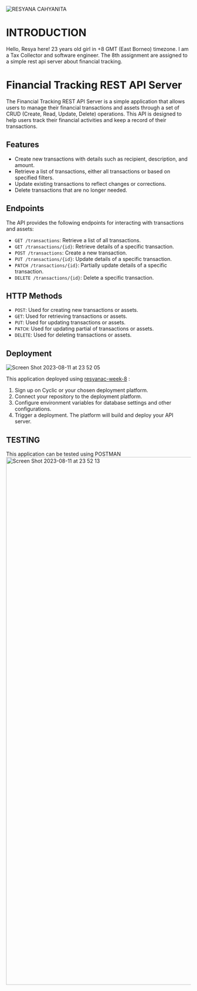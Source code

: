 
![RESYANA CAHYANITA](https://github.com/RevoU-FSSE-2/week-8-resyanac/assets/135514670/a50bbcf0-fec7-4eaf-86f5-1ffc0840d738)

# INTRODUCTION

Hello, Resya here! 23 years old girl in +8 GMT (East Borneo) timezone. I am a Tax Collector and software engineer. The 8th assignment are assigned to a simple rest api server about financial tracking. 

# Financial Tracking REST API Server

The Financial Tracking REST API Server is a simple application that allows users to manage their financial transactions and assets through a set of CRUD (Create, Read, Update, Delete) operations. This API is designed to help users track their financial activities and keep a record of their transactions. 

## Features

- Create new transactions with details such as recipient, description, and amount.
- Retrieve a list of transactions, either all transactions or based on specified filters.
- Update existing transactions to reflect changes or corrections.
- Delete transactions that are no longer needed.

## Endpoints

The API provides the following endpoints for interacting with transactions and assets:

- `GET /transactions`: Retrieve a list of all transactions.
- `GET /transactions/{id}`: Retrieve details of a specific transaction.
-  `POST /transactions`: Create a new transaction.
- `PUT /transactions/{id}`: Update details of a specific transaction.
- `PATCH /transactions/{id}`: Partially update details of a specific transaction.
- `DELETE /transactions/{id}`: Delete a specific transaction.

## HTTP Methods

- `POST`: Used for creating new transactions or assets.
- `GET`: Used for retrieving transactions or assets.
- `PUT`: Used for updating transactions or assets.
- `PATCH`: Used for updating partial of transactions or assets.
- `DELETE`: Used for deleting transactions or assets.

## Deployment
![Screen Shot 2023-08-11 at 23 52 05](https://github.com/RevoU-FSSE-2/week-8-resyanac/assets/135514670/187bd856-0691-49c5-a056-0fd987a4cd5a)

This application  deployed using [resyanac-week-8](  
https://week-8-resyanac.cyclic.app) :

1. Sign up on Cyclic or your chosen deployment platform.
2. Connect your repository to the deployment platform.
3. Configure environment variables for database settings and other configurations.
4. Trigger a deployment. The platform will build and deploy your API server.

## TESTING

This application can be tested using POSTMAN
<img width="1440" alt="Screen Shot 2023-08-11 at 23 52 13" src="https://github.com/RevoU-FSSE-2/week-8-resyanac/assets/135514670/1356e213-52bb-48b0-88a1-b1f423d72c50">



